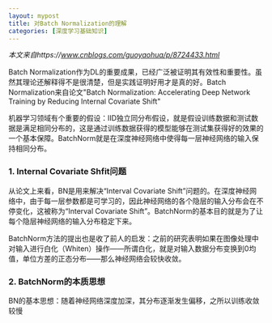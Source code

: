 ```yaml
---
layout: mypost
title: 对Batch Normalization的理解
categories: [深度学习基础知识]
---
```

*本文来自https://www.cnblogs.com/guoyaohua/p/8724433.html*

Batch Normalization作为DL的重要成果，已经广泛被证明其有效性和重要性。虽然其理论还解释得不是很清楚，但是实践证明好用才是真的好。Batch Normalization来自论文"Batch Normalization: Accelerating Deep Network Training by Reducing Internal Covariate Shift"

机器学习领域有个重要的假设：IID独立同分布假设，就是假设训练数据和测试数据是满足相同分布的，这是通过训练数据获得的模型能够在测试集获得好的效果的一个基本保障。BatchNorm就是在深度神经网络中使得每一层神经网络的输入保持相同分布。
### 1. Internal Covariate Shfit问题
从论文上来看，BN是用来解决“Interval Covariate Shift”问题的。在深度神经网络中，由于每一层参数都是可学习的，因此神经网络的各个隐层的输入分布会在不停变化，这被称为“Interval Covariate Shift”。BatchNorm的基本目的就是为了让每个隐层神经网络的输入分布稳定下来。

BatchNorm方法的提出也是收了前人的启发：之前的研究表明如果在图像处理中对输入进行白化（Whiten）操作——所谓白化，就是对输入数据分布变换到0均值，单位方差的正态分布——那么神经网络会较快收敛。
### 2. BatchNorm的本质思想
BN的基本思想：随着神经网络深度加深，其分布逐渐发生偏移，之所以训练收敛较慢